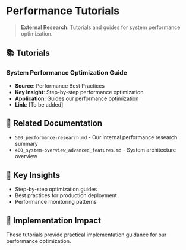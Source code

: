 <!-- CONTEXT_REFERENCE: 400_context-priority-guide.md -->
<!-- MODULE_REFERENCE: B-011-DEPLOYMENT-GUIDE_production_deployment.md -->
<!-- MODULE_REFERENCE: 400_system-overview_system_architecture_macro_view.md -->
<!-- MODULE_REFERENCE: 400_deployment-environment-guide.md -->

# Performance Tutorials

> **External Research**: Tutorials and guides for system performance optimization.

## 📚 **Tutorials**

### **System Performance Optimization Guide**
- **Source**: Performance Best Practices
- **Key Insight**: Step-by-step performance optimization
- **Application**: Guides our performance optimization
- **Link**: [To be added]

## 🔗 **Related Documentation**
- `500_performance-research.md` - Our internal performance research summary
- `400_system-overview_advanced_features.md` - System architecture overview

## 📖 **Key Insights**
- Step-by-step optimization guides
- Best practices for production deployment
- Performance monitoring patterns

## 🎯 **Implementation Impact**
These tutorials provide practical implementation guidance for our performance optimization.
